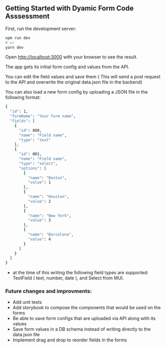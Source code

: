 ## Getting Started with Dyamic Form Code Asssessment

First, run the development server:

```bash
npm run dev
# or
yarn dev
```

Open [http://localhost:3000](http://localhost:3000) with your browser to see the result.

The app gets its initial form config and values from the API.

You can edit the field values and save them ( This will send a post request to the API and overwrite the original data.json file in the backend)

You can also load a new form config by uploading a JSON file in the following format:

```bash
{
  "id": 1,
  "formName": "Your form name",
  "fields": [
    {
      "id": 000,
      "name": "Field name",
      "type": "text"
    },
    {
      "id": 001,
      "name": "Field name",
      "type": "select",
      "options": [
        {
          "name": "Boston",
          "value": 1
        },
        {
          "name": "Houston",
          "value": 2
        },
        {
          "name": "New York",
          "value": 3
        },
        {
          "name": "Barcelona",
          "value": 4
        }
      ]
    }
  ]
}

```
* at the time of this writing the following field types are supported: TextField ( text, number, date ), and Select from MUI.

### Future changes and improvments:

* Add unit tests
* Add storybook to compose the components that would be used on the forms
* Be able to save form configs that are uploaded via API along with its values
* Save form values in a DB schema instead of writing directly to the data.json file
* Implement drag and drop to reorder fields in the forms
